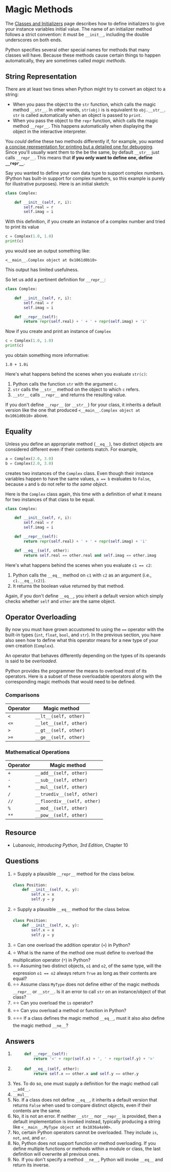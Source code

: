 # Magic Methods
The [Classes and Initializers](./classes.md) page describes how to define initializers to give your instance variables initial value. The name of an initializer method follows a strict convention: it must be `__init__`, including the double underscores on both ends.

Python specifies several other special names for methods that many classes will have. Because these methods cause certain things to happen automatically, they are sometimes called *magic methods*.

## String Representation
There are at least two times when Python might try to convert an object to a string:
* When you pass the object to the `str` function, which calls the magic method `__str__`. In other words, `str(obj)` is is equivalent to `obj.__str__`. `str` is called automatically when an object is passed to `print`.
* When you pass the object to the `repr` function, which calls the magic method `__repr__`. This happens automatically when displaying the object in the interactive interpreter.

You *could* define these two methods differently if, for example, you wanted [a concise representation for printing but a detailed one for debugging](https://stackoverflow.com/a/2626364). Since you'll usually want them to the be the same, by default `__str__` just calls `__repr__`. This means that **if you only want to define one, define `__repr__`**.

Say you wanted to define your own data type to support complex numbers. (Python has built-in support for complex numbers, so this example is purely for illustrative purposes). Here is an initial sketch:
```python
class Complex:

    def __init__(self, r, i):
        self.real = r
        self.imag = i
```

With this definition, if you create an instance of a complex number and tried to print its value
```python
c = Complex(1.0, 1.0)
print(c)
```

you would see an output something like:
```
<__main__.Complex object at 0x1061d0b10>
```

This output has limited usefulness.

So let us add a pertinent definition for `__repr__`:
```python
class Complex:

    def __init__(self, r, i):
        self.real = r
        self.imag = i

    def __repr__(self):
        return repr(self.real) + ' + ' + repr(self.imag) + 'i'
```

Now if you create and print an instance of `Complex`
```python
c = Complex(1.0, 1.0)
print(c)
```

you obtain something more informative:
```
1.0 + 1.0i
```

Here's what happens behind the scenes when you evaluate `str(c)`:
1. Python calls the function `str` with the argument `c`.
1. `str` calls the `__str__` method on the object to which `c` refers.
1. `__str__` calls `__repr__` and returns the resulting value.

If you don't define `__repr__` (or `__str__`) for your class, it inherits a default version like the one that produced `<__main__.Complex object at 0x1061d0b10>` above.

## Equality
Unless you define an appropriate method (`__eq__`), two distinct objects are considered different even if their contents match. For example,
```python
a = Complex(2.0, 3.0)
b = Complex(2.0, 3.0)
```

creates two instances of the `Complex` class. Even though their instance variables happen to have the same values, `a == b` evaluates to `False`, because `a` and `b` do not refer to *the same object*.

Here is the `Complex` class again, this time with a definition of what it means for two instances of that class to be equal.
```python
class Complex:

    def __init__(self, r, i):
        self.real = r
        self.imag = i

    def __repr__(self):
        return repr(self.real) + ' + ' + repr(self.imag) + 'i'

    def __eq__(self, other):
        return self.real == other.real and self.imag == other.imag
```

Here's what happens behind the scenes when you evaluate `c1 == c2`:
1. Python calls the `__eq__` method on `c1` with `c2` as an argument (i.e., `c1.__eq__(c2)`).
1. It returns the boolean value returned by that method.

Again, if you don't define `__eq__`, you inherit a default version which simply checks whether `self` and `other` are the same object.

## Operator Overloading
By now you must have grown accustomed to using the `==` operator with the built-in types (`int`, `float`, `bool`, and `str`). In the previous section, you have also seen how to define what this operator means for a new type of your own creation (`Complex`).

An operator that behaves differently depending on the types of its operands is said to be *overloaded*.

Python provides the programmer the means to overload most of its operators. Here is a subset of these overloadable operators along with the corresponding magic methods that would need to be defined.

### Comparisons
Operator | Magic method
-|-
`<` | `__lt__(self, other)`
`<=` | `__let__(self, other)`
`>` | `__gt__(self, other)`
`>=` | `__ge__(self, other)`

### Mathematical Operations
Operator | Magic method
-|-
`+` | `__add__(self, other)`
`-` | `__sub__(self, other)`
`*` | `__mul__(self, other)`
`/` | `__truediv__(self, other)`
`//` | `__floordiv__(self, other)`
`%` | `__mod__(self, other)`
`**` | `__pow__(self, other)`

## Resource
- Lubanovic, *Introducing Python, 3rd Edition*, Chapter 10

## Questions
1. :star: Supply a plausible `__repr__` method for the class below.
    ```python
    class Position:
        def __init__(self, x, y):
            self.x = x
            self.y = y
   ```
1. :star: Supply a plausible `__eq__` method for the class below.
    ```python
    class Position:
        def __init__(self, x, y):
            self.x = x
            self.y = y
   ```
1. :star: Can one overload the addition operator (`+`) in Python?
1. :star: What is the name of the method one must define to overload the multiplication operator (`*`) in Python?
1. :star::star: Assuming two distinct objects, `o1` and `o2`, of the same type, will the expression `o1 == o2` always return `True` as long as their contents are equal?
1. :star::star: Assume class `MyType` does not define either of the magic methods `__repr__` or `__str__`. Is it an error to call `str` on an instance/object of that class?
1. :star::star: Can you overload the `is` operator?
1. :star::star: Can you overload a method or function in Python?
1. :star::star::star: If a class defines the magic method `__eq__`, must it also also define the magic method `__ne__`?

## Answers
1. ```python
        def __repr__(self):
            return '<' + repr(self.x) + ', ' + repr(self.y) + '>'
   ```
1. ```python
        def __eq__(self, other):
            return self.x == other.x and self.y == other.y
   ```
1. Yes. To do so, one must supply a definition for the magic method call `__add__`.
1. `__mul__`
1. No. If a class does not define `__eq__`, it inherits a default version that returns `False` when used to compare distinct objects, even if their contents are the same.
1. No, it is not an error. If neither `__str__` nor `__repr__` is provided, then a default implementation is invoked instead, typically producing a string like `<__main__.MyType object at 0x1036a4a90>`.
1. No, certain Python operators cannot be overloaded. They include `is`, `not`, `and`, and `or`.
1. No, Python does not support function or method overloading. If you define multiple functions or methods within a module or class, the last definition will overwrite all previous ones.
1. No. If you don't specify a method `__ne__`, Python will invoke `__eq__` and return its inverse.
